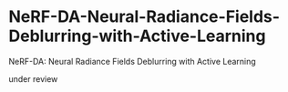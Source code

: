# NeRF-DA-Neural-Radiance-Fields-Deblurring-with-Active-Learning

NeRF-DA: Neural Radiance Fields Deblurring with Active Learning

under review
